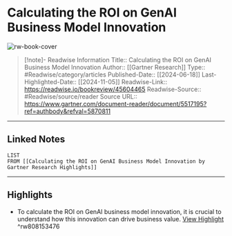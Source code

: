 # Calculating the ROI on GenAI Business Model Innovation

![rw-book-cover](https://readwise-assets.s3.amazonaws.com/static/images/article2.74d541386bbf.png)
<br>
>[!note]- Readwise Information
>Title:: Calculating the ROI on GenAI Business Model Innovation
>Author:: [[Gartner Research]]
>Type:: #Readwise/category/articles
>Published-Date:: [[2024-06-18]]
>Last-Highlighted-Date:: [[2024-11-05]]
>Readwise-Link:: https://readwise.io/bookreview/45604465
>Readwise-Source:: #Readwise/source/reader
>Source URL:: https://www.gartner.com/document-reader/document/5517195?ref=authbody&refval=5870811
--- 

## Linked Notes
```dataview
LIST
FROM [[Calculating the ROI on GenAI Business Model Innovation by Gartner Research Highlights]]
```

---

## Highlights
- To calculate the ROI on GenAI business model innovation, it is crucial to understand how this innovation can drive business value. [View Highlight](https://readwise.io/open/808153476) ^rw808153476
